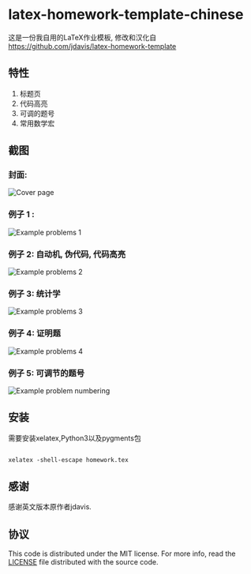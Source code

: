 latex-homework-template-chinese
=======================

这是一份我自用的LaTeX作业模板, 修改和汉化自
https://github.com/jdavis/latex-homework-template

## 特性

1. 标题页
2. 代码高亮
3. 可调的题号
4. 常用数学宏

## 截图

### 封面:

![Cover page](/images/latex1.png)

### 例子 1 :
![Example problems 1](/images/latex2.png)

### 例子 2: 自动机, 伪代码, 代码高亮
![Example problems 2](/images/latex3.png)

### 例子 3: 统计学
![Example problems 3](/images/latex4.png)

### 例子 4: 证明题
![Example problems 4](/images/latex5.png)

### 例子 5: 可调节的题号
![Example problem numbering](/images/latex6.png)

## 安装

需要安装xelatex,Python3以及pygments包

```latex

xelatex -shell-escape homework.tex

```

## 感谢

感谢英文版本原作者jdavis.


## 协议

This code is distributed under the MIT license. For more info, read the
[LICENSE](/LICENSE) file distributed with the source code.
